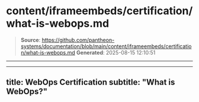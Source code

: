 # content/iframeembeds/certification/what-is-webops.md

> **Source**: https://github.com/pantheon-systems/documentation/blob/main/content/iframeembeds/certification/what-is-webops.md
> **Generated**: 2025-08-15 12:10:51

---

---
title: WebOps Certification
subtitle: "What is WebOps?"
---

<Partial file="certification-guide/what-is-webops.md" />
